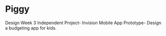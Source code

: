 # Piggy
Design Week 3 Independent Project- Invision Mobile App Prototype- Design a budgeting app for kids. 
